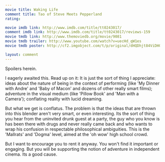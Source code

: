 ```yaml
---
movie title: Waking Life
comment title: Tao of Steve Meets Pepperland
rating: 

movie imdb link: http://www.imdb.com/title/tt0243017/
comment imdb link: http://www.imdb.com/title/tt0243017/reviews-159
movie tmdb link: http://www.themoviedb.org/movie/9081
movie tmdb trailer: http://www.youtube.com/watch?v=uecHd_qW1es
movie tmdb poster: http://cf2.imgobject.com/t/p/original/dHQDhjt84ViDH0DhFm5PSyIo1J.jpg

layout: comment
---
```


Spoilers herein.

I eagerly awaited this. Read up on it: It is just the sort of thing I appreciate: ideas about the nature of being in the context of performing (like 'My Dinner with Andre' and 'Baby of Macon' and dozens of other really smart films); adventure in the visual medium (like 'Pillow Book' and 'Man with a Camera'); conflating reality with lucid dreaming.

But what we get is conflatus. The problem is that the ideas that are thrown into this blender aren't very smart, or even interesting. Its the sort of thing you hear from the uninvited drunk guest at a party, the guy who you know is has been there with drugs and never really came back and who wants to wrap his confusion in respectable philosophical ambiguities. This is the 'Mallrats' and 'Dogma' level, aimed at the 'oh wow' high school crowd.

But I want to encourage you to rent it anyway. You won't find it important or engaging. But you will be supporting the notion of adventure in independent cinema. Its a good cause.
